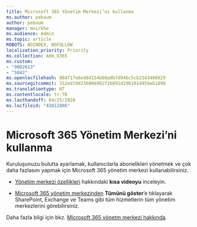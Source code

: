 ```yaml
---
title: Microsoft 365 Yönetim Merkezi’ni kullanma
ms.author: pebaum
author: pebaum
manager: mnirkhe
ms.audience: Admin
ms.topic: article
ROBOTS: NOINDEX, NOFOLLOW
localization_priority: Priority
ms.collection: Adm_O365
ms.custom:
- "9002613"
- "5042"
ms.openlocfilehash: 804f17e6e484154b60a0b7d94bc5cb2343486929
ms.sourcegitcommit: 312ed19d236006962f1b891d2961014959ab1898
ms.translationtype: HT
ms.contentlocale: tr-TR
ms.lasthandoff: 04/25/2020
ms.locfileid: "43812886"
---
```

# <a name="using-the-microsoft-365-admin-center"></a>Microsoft 365 Yönetim Merkezi’ni kullanma

Kuruluşunuzu bulutta ayarlamak, kullanıcılarla abonelikleri yönetmek ve çok daha fazlasını yapmak için Microsoft 365 yönetim merkezi kullanabilirsiniz.

- [Yönetim merkezi özellikleri](https://www.microsoft.com/videoplayer/embed/RWfvDL) hakkındaki **kısa videoyu** inceleyin.

- [Microsoft 365 yönetim merkezinden](https://admin.microsoft.com/AdminPortal/Home#/homepage) **Tümünü göster**’e tıklayarak SharePoint, Exchange ve Teams gibi tüm hizmetlerin tüm yönetim merkezlerini görebilirsiniz.

Daha fazla bilgi için bkz. [Microsoft 365 yönetm merkezi hakkında](https://docs.microsoft.com/microsoft-365/admin/admin-overview/about-the-admin-center).

